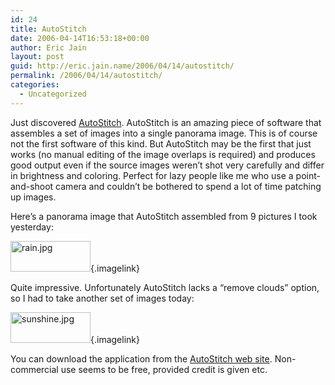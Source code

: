 ```yaml
---
id: 24
title: AutoStitch
date: 2006-04-14T16:53:18+00:00
author: Eric Jain
layout: post
guid: http://eric.jain.name/2006/04/14/autostitch/
permalink: /2006/04/14/autostitch/
categories:
  - Uncategorized
---
```

Just discovered [AutoStitch](http://www.autostitch.net/). AutoStitch is an amazing piece of software that assembles a set of images into a single panorama image. This is of course not the first software of this kind. But AutoStitch may be the first that just works (no manual editing of the image overlaps is required) and produces good output even if the source images weren&#8217;t shot very carefully and differ in brightness and coloring. Perfect for lazy people like me who use a point-and-shoot camera and couldn&#8217;t be bothered to spend a lot of time patching up images.

<!--more--> Here&#8217;s a panorama image that AutoStitch assembled from 9 pictures I took yesterday:

[<img id="image22" src="rain.thumbnail.jpg" alt="rain.jpg" width="128" height="49" />](rain.jpg "rain.jpg"){.imagelink}

Quite impressive. Unfortunately AutoStitch lacks a &#8220;remove clouds&#8221; option, so I had to take another set of images today:

[<img id="image23" src="sunshine.thumbnail.jpg" alt="sunshine.jpg" width="128" height="49" />](sunshine.jpg "sunshine.jpg"){.imagelink}

You can download the application from the [AutoStitch web site](http://www.autostitch.net/). Non-commercial use seems to be free, provided credit is given etc.